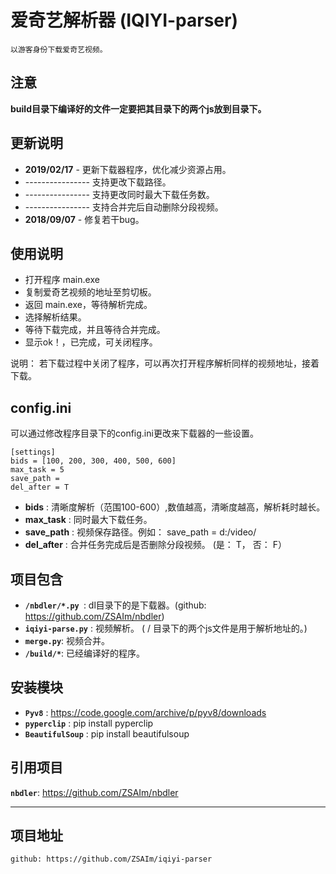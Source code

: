 # 爱奇艺解析器 (IQIYI-parser)

	以游客身份下载爱奇艺视频。

## 注意
__build目录下编译好的文件一定要把其目录下的两个js放到目录下。__

## 更新说明
* **2019/02/17** - 更新下载器程序，优化减少资源占用。
* ---------------- 支持更改下载路径。
* ---------------- 支持更改同时最大下载任务数。
* ---------------- 支持合并完后自动删除分段视频。
* **2018/09/07** - 修复若干bug。


## 使用说明

* 打开程序 main.exe
* 复制爱奇艺视频的地址至剪切板。
* 返回 main.exe，等待解析完成。
* 选择解析结果。
* 等待下载完成，并且等待合并完成。
* 显示ok！，已完成，可关闭程序。

说明： 若下载过程中关闭了程序，可以再次打开程序解析同样的视频地址，接着下载。


## config.ini 
可以通过修改程序目录下的config.ini更改来下载器的一些设置。

```
[settings]
bids = [100, 200, 300, 400, 500, 600]
max_task = 5
save_path = 
del_after = T
```

* **bids** : 清晰度解析（范围100-600）,数值越高，清晰度越高，解析耗时越长。
* **max_task** : 同时最大下载任务。
* **save_path** : 视频保存路径。例如： save_path = d:/video/
* **del_after** : 合并任务完成后是否删除分段视频。 (是： T， 否： F）



	
## 项目包含
* __``/nbdler/*.py ``__: dl目录下的是下载器。(github: https://github.com/ZSAIm/nbdler)
* __``iqiyi-parse.py``__ : 视频解析。 ( / 目录下的两个js文件是用于解析地址的。)
* __``merge.py``__: 视频合并。
* __``/build/*``__: 已经编译好的程序。

## 安装模块
* __``Pyv8``__		: https://code.google.com/archive/p/pyv8/downloads
* __``pyperclip``__	: pip install pyperclip
* __``BeautifulSoup``__	: pip install beautifulsoup


## 引用项目
__``nbdler``__: https://github.com/ZSAIm/nbdler

***
## 项目地址
	github: https://github.com/ZSAIm/iqiyi-parser
